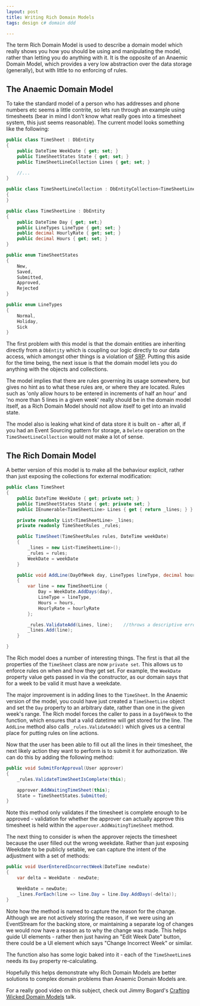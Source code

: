 ```yaml
---
layout: post
title: Writing Rich Domain Models
tags: design c# domain ddd

---
```


The term Rich Domain Model is used to describe a domain model which really shows you how you should be using and manipulating the model, rather than letting you do anything with it.  It is the opposite of an Anaemic Domain Model, which provides a very low abstraction over the data storage (generally), but with little to no enforcing of rules.

## The Anaemic Domain Model

To take the standard model of a person who has addresses and phone numbers etc seems a little contrite, so lets run through an example using timesheets (bear in mind I don't know what really goes into a timesheet system, this just seems reasonable).  The current model looks something like the following:

```csharp
public class TimeSheet : DbEntity
{
	public DateTime WeekDate { get; set; }
	public TimeSheetStates State { get; set; }
	public TimeSheetLineCollection Lines { get; set; }

	//...
}

public class TimeSheetLineCollection : DbEntityCollection<TimeSheetLine>
{
}

public class TimeSheetLine : DbEntity
{
	public DateTime Day { get; set;}
	public LineTypes LineType { get; set; }
	public decimal HourlyRate { get; set; }
	public decimal Hours { get; set; }
}

public enum TimeSheetStates
{
	New,
	Saved,
	Submitted,
	Approved,
	Rejected
}

public enum LineTypes
{
	Normal,
	Holiday,
	Sick
}
```

The first problem with this model is that the domain entities are inheriting directly from a `DbEntity` which is coupling our logic directly to our data access, which amongst other things is a violation of [SRP][blog-solid-srp].  Putting this aside for the time being, the next issue is that the domain model lets you do anything with the objects and collections.

The model implies that there are rules governing its usage somewhere, but gives no hint as to what these rules are, or where they are located.  Rules such as 'only allow hours to be entered in increments of half an hour' and 'no more than 5 lines in a given week' really should be in the domain model itself, as a Rich Domain Model should not allow itself to get into an invalid state.

The model also is leaking what kind of data store it is built on - after all, if you had an Event Sourcing pattern for storage, a `Delete` operation on the `TimeSheetLineCollection` would not make a lot of sense.

## The Rich Domain Model

A better version of this model is to make all the behaviour explicit, rather than just exposing the collections for external modification:

```csharp
public class TimeSheet
{
	public DateTime WeekDate { get; private set; }
	public TimeSheetStates State { get; private set; }
	public IEnumerable<TimeSheetLine> Lines { get { return _lines; } }

	private readonly List<TimeSheetLine> _lines;
	private readonly TimeSheetRules _rules;

	public TimeSheet(TimeSheetRules rules, DateTime weekDate)
	{
		_lines = new List<TimeSheetLine>();
		_rules = rules;
		WeekDate = weekDate
	}

	public void AddLine(DayOfWeek day, LineTypes lineType, decimal hours, decimal hourlyRate)
	{
		var line = new TimeSheetLine {
			Day = WeekDate.AddDays(day),
			LineType = lineType,
			Hours = hours,
			HourlyRate = hourlyRate
		};

		_rules.ValidateAdd(Lines, line);	//throws a descriptive error message if you can't do add.
		_lines.Add(line);
	}

}
```

The Rich model does a number of interesting things.  The first is that all the properties of the `TimeSheet` class are now `private set`.  This allows us to enforce rules on when and how they get set.  For example, the `WeekDate` property value gets passed in via the constructor, as our domain says that for a week to be valid it must have a weekdate.

The major improvement is in adding lines to the `TimeSheet`.  In the Anaemic version of the model, you could have just created a `TimeSheetLine` object and set the `Day` property to an arbitrary date, rather than one in the given week's range.  The Rich model forces the caller to pass in a `DayOfWeek` to the function, which ensures that a valid datetime will get stored for the line.  The `AddLine` method also calls `_rules.ValidateAdd()` which gives us a central place for putting rules on line actions.

Now that the user has been able to fill out all the lines in their timesheet, the next likely action they want to perform is to submit it for authorization.  We can do this by adding the following method:

```csharp
public void SubmitForApproval(User approver)
{
	_rules.ValidateTimeSheetIsComplete(this);

	approver.AddWaitingTimeSheet(this);
	State = TimeSheetStates.Submitted;
}
```

Note this method only validates if the timesheet is complete enough to be approved - validation for whether the approver can actually approve this timesheet is held within the `apperover.AddWaitingTimeSheet` method.

The next thing to consider is when the approver rejects the timesheet because the user filled out the wrong weekdate.  Rather than just exposing Weekdate to be publicly setable, we can capture the intent of the adjustment with a set of methods:

```csharp
public void UserEnteredIncorrectWeek(DateTime newDate)
{
	var delta = WeekDate - newDate;

	WeekDate = newDate;
	_lines.ForEach(line => line.Day = line.Day.AddDays(-delta));
}
```

Note how the method is named to capture the reason for the change.  Although we are not actively storing the reason, if we were using an EventStream for the backing store, or maintaining a separate log of changes we would now have a reason as to why the change was made.  This helps guide UI elements - rather then just having an "Edit Week Date" button, there could be a UI element which says "Change Incorrect Week" or similar.

The function also has some logic baked into it - each of the `TimeSheetLine`s needs its `Day` property re-calculating.

Hopefully this helps demonstrate why Rich Domain Models are better solutions to complex domain problems than Anaemic Domain Models are.

For a really good video on this subject, check out Jimmy Bogard's [Crafting Wicked Domain Models][wicked-domains] talk.

[blog-solid-srp]: http://andydote.co.uk/solid-principles-srp
[wicked-domains]: http://vimeo.com/43598193
